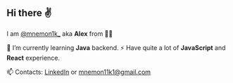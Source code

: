 ## Hi there ✌

I am [@mnemon1k_](https://www.instagram.com/mnemon1k_) aka **Alex** from 💙💛


🌱 I’m currently learning **Java** backend.
⚡ Have quite a lot of **JavaScript** and **React** experience.

📫 Contacts: [LinkedIn](https://www.linkedin.com/in/mnemon1k/)  or mnemon11k1@gmail.com

<!--
**Mnemon1k/Mnemon1k** is a ✨ _special_ ✨ repository because its `README.md` (this file) appears on your GitHub profile.

Here are some ideas to get you started:

- 🔭 I’m currently working on ...
- 🌱 I’m currently learning ...
- 👯 I’m looking to collaborate on ...
- 🤔 I’m looking for help with ...
- 💬 Ask me about ...
- 📫 How to reach me: ...
- 😄 Pronouns: ...
- ⚡ Fun fact: ...
-->

